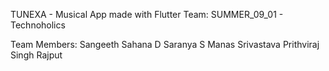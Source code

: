 TUNEXA - Musical App made with Flutter
Team: SUMMER_09_01 - Technoholics

Team Members:
Sangeeth Sahana D
Saranya S
Manas Srivastava
Prithviraj Singh Rajput
